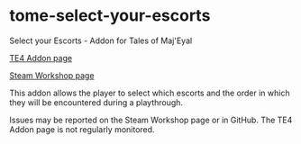 # tome-select-your-escorts
Select your Escorts - Addon for Tales of Maj'Eyal

[TE4 Addon page](https://te4.org/games/addons/tome/select-your-escorts)

[Steam Workshop page](https://steamcommunity.com/sharedfiles/filedetails/?id=588789394)

This addon allows the player to select which escorts and the order in which they will be encountered during a playthrough.

Issues may be reported on the Steam Workshop page or in GitHub. The TE4 Addon page is not regularly monitored.
